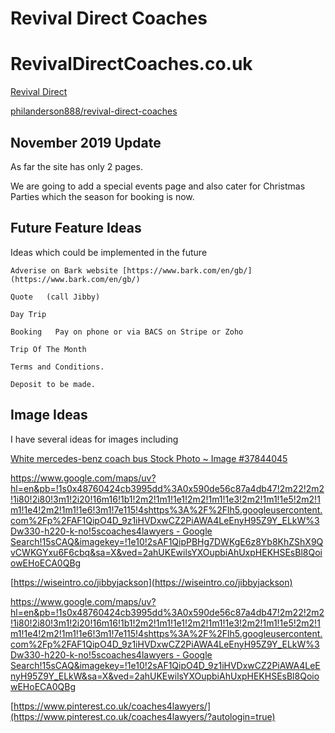 # Revival Direct Coaches 

# RevivalDirectCoaches.co.uk

[Revival Direct](https://www.revivaldirectcoaches.co.uk/)

[philanderson888/revival-direct-coaches](https://github.com/philanderson888/revival-direct-coaches)



## November 2019 Update

As far the site has only 2 pages.

We are going to add a special events page and also cater for Christmas Parties which the season for booking is now.

## Future Feature Ideas

Ideas which could be implemented in the future

    Adverise on Bark website [https://www.bark.com/en/gb/](https://www.bark.com/en/gb/)

    Quote   (call Jibby)  

    Day Trip

    Booking   Pay on phone or via BACS on Stripe or Zoho   

    Trip Of The Month

    Terms and Conditions.    

    Deposit to be made.



## Image Ideas

I have several ideas for images including

[White mercedes-benz coach bus Stock Photo ~ Image #37844045](https://www.pond5.com/photo/37844045/white-mercedes-benz-coach-bus.html)

[https://www.google.com/maps/uv?hl=en&pb=!1s0x48760424cb3995dd%3A0x590de56c87a4db47!2m22!2m2!1i80!2i80!3m1!2i20!16m16!1b1!2m2!1m1!1e1!2m2!1m1!1e3!2m2!1m1!1e5!2m2!1m1!1e4!2m2!1m1!1e6!3m1!7e115!4shttps%3A%2F%2Flh5.googleusercontent.com%2Fp%2FAF1QipO4D_9z1iHVDxwCZ2PiAWA4LeEnyH95Z9Y_ELkW%3Dw330-h220-k-no!5scoaches4lawyers - Google Search!15sCAQ&imagekey=!1e10!2sAF1QipPBHg7DWKgE6z8Yb8KhZShX9QvCWKGYxu6F6cbq&sa=X&ved=2ahUKEwilsYXOupbiAhUxpHEKHSEsBl8QoiowEHoECA0QBg](https://www.google.com/maps/uv?hl=en&pb=!1s0x48760424cb3995dd%3A0x590de56c87a4db47!2m22!2m2!1i80!2i80!3m1!2i20!16m16!1b1!2m2!1m1!1e1!2m2!1m1!1e3!2m2!1m1!1e5!2m2!1m1!1e4!2m2!1m1!1e6!3m1!7e115!4shttps%3A%2F%2Flh5.googleusercontent.com%2Fp%2FAF1QipO4D_9z1iHVDxwCZ2PiAWA4LeEnyH95Z9Y_ELkW%3Dw330-h220-k-no!5scoaches4lawyers%20-%20Google%20Search!15sCAQ&imagekey=!1e10!2sAF1QipPBHg7DWKgE6z8Yb8KhZShX9QvCWKGYxu6F6cbq&sa=X&ved=2ahUKEwilsYXOupbiAhUxpHEKHSEsBl8QoiowEHoECA0QBg)

[https://wiseintro.co/jibbyjackson](https://wiseintro.co/jibbyjackson)

[https://www.google.com/maps/uv?hl=en&pb=!1s0x48760424cb3995dd%3A0x590de56c87a4db47!2m22!2m2!1i80!2i80!3m1!2i20!16m16!1b1!2m2!1m1!1e1!2m2!1m1!1e3!2m2!1m1!1e5!2m2!1m1!1e4!2m2!1m1!1e6!3m1!7e115!4shttps%3A%2F%2Flh5.googleusercontent.com%2Fp%2FAF1QipO4D_9z1iHVDxwCZ2PiAWA4LeEnyH95Z9Y_ELkW%3Dw330-h220-k-no!5scoaches4lawyers - Google Search!15sCAQ&imagekey=!1e10!2sAF1QipO4D_9z1iHVDxwCZ2PiAWA4LeEnyH95Z9Y_ELkW&sa=X&ved=2ahUKEwilsYXOupbiAhUxpHEKHSEsBl8QoiowEHoECA0QBg](https://www.google.com/maps/uv?hl=en&pb=!1s0x48760424cb3995dd%3A0x590de56c87a4db47!2m22!2m2!1i80!2i80!3m1!2i20!16m16!1b1!2m2!1m1!1e1!2m2!1m1!1e3!2m2!1m1!1e5!2m2!1m1!1e4!2m2!1m1!1e6!3m1!7e115!4shttps%3A%2F%2Flh5.googleusercontent.com%2Fp%2FAF1QipO4D_9z1iHVDxwCZ2PiAWA4LeEnyH95Z9Y_ELkW%3Dw330-h220-k-no!5scoaches4lawyers%20-%20Google%20Search!15sCAQ&imagekey=!1e10!2sAF1QipO4D_9z1iHVDxwCZ2PiAWA4LeEnyH95Z9Y_ELkW&sa=X&ved=2ahUKEwilsYXOupbiAhUxpHEKHSEsBl8QoiowEHoECA0QBg)

[https://www.pinterest.co.uk/coaches4lawyers/](https://www.pinterest.co.uk/coaches4lawyers/?autologin=true)


